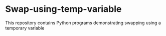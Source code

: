 # Swap-using-temp-variable
This repository contains Python programs demonstrating swapping using a temporary variable

